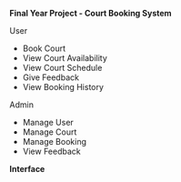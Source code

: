 **Final Year Project - Court Booking System**

User
- Book Court
- View Court Availability
- View Court Schedule
- Give Feedback
- View Booking History

Admin
- Manage User
- Manage Court
- Manage Booking
- View Feedback

**Interface**


